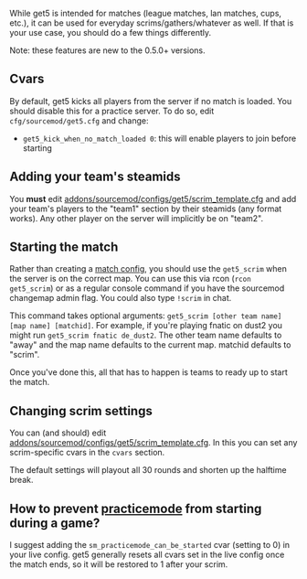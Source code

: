 While get5 is intended for matches (league matches, lan matches, cups, etc.), it can be used for everyday scrims/gathers/whatever as well. If that is your use case, you should do a few things differently.

Note: these features are new to the 0.5.0+ versions.

## Cvars

By default, get5 kicks all players from the server if no match is loaded. You should disable this for a practice server. To do so, edit ``cfg/sourcemod/get5.cfg`` and change:
- ``get5_kick_when_no_match_loaded 0``: this will enable players to join before starting

## Adding your team's steamids

You **must** edit [addons/sourcemod/configs/get5/scrim_template.cfg](https://github.com/splewis/get5/blob/master/configs/get5/scrim_template.cfg) and add your team's players to the "team1" section by their steamids (any format works). Any other player on the server will implicitly be on "team2".

## Starting the match

Rather than creating a [match config](https://github.com/splewis/get5#match-schema), you should use the ``get5_scrim`` when the server is on the correct map. You can use this via rcon (``rcon get5_scrim``) or as a regular console command if you have the sourcemod changemap admin flag. You could also type ``!scrim`` in chat.

This command takes optional arguments: ``get5_scrim [other team name] [map name] [matchid]``. For example, if you're playing fnatic on dust2 you might run ``get5_scrim fnatic de_dust2``. The other team name defaults to "away" and the map name defaults to the current map. matchid defaults to "scrim".

Once you've done this, all that has to happen is teams to ready up to start the match.

## Changing scrim settings

You can (and should) edit [addons/sourcemod/configs/get5/scrim_template.cfg](https://github.com/splewis/get5/blob/master/configs/get5/scrim_template.cfg). In this you can set any scrim-specific cvars in the ``cvars`` section. 

The default settings will playout all 30 rounds and shorten up the halftime break.

## How to prevent [practicemode](https://github.com/splewis/csgo-practice-mode) from starting during a game?

I suggest adding the ``sm_practicemode_can_be_started`` cvar (setting to 0) in your live config. get5 generally resets all cvars set in the live config once the match ends, so it will be restored to 1 after your scrim.